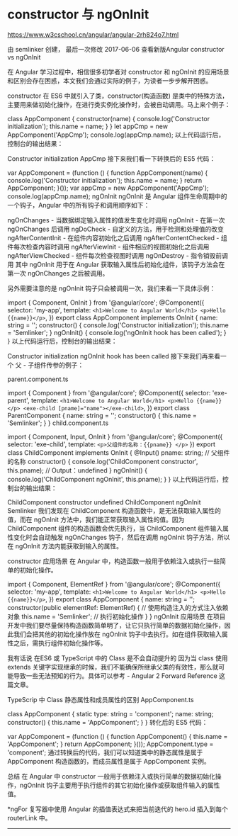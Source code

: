 # constructor 与 ngOnInit
https://www.w3cschool.cn/angular/angular-2rh824o7.html

由 semlinker 创建， 最后一次修改 2017-06-06
查看新版Angular constructor vs ngOnInit

在 Angular 学习过程中，相信很多初学者对 constructor 和 ngOnInit 的应用场景和区别会存在困惑，本文我们会通过实际的例子，为读者一步步解开困惑。

constructor
在 ES6 中就引入了类，constructor(构造函数) 是类中的特殊方法，主要用来做初始化操作，在进行类实例化操作时，会被自动调用。马上来个例子：

class AppComponent {
  constructor(name) {
    console.log('Constructor initialization');
    this.name = name;
  }
}
let appCmp = new AppComponent('AppCmp');
console.log(appCmp.name); 
以上代码运行后，控制台的输出结果：

Constructor initialization
AppCmp
接下来我们看一下转换后的 ES5 代码：

var AppComponent = (function () {
    function AppComponent(name) {
        console.log('Constructor initialization');
        this.name = name;
    }
    return AppComponent;
}());
var appCmp = new AppComponent('AppCmp');
console.log(appCmp.name);
ngOnInit
ngOnInit 是 Angular 组件生命周期中的一个钩子，Angular 中的所有钩子和调用顺序如下：

ngOnChanges - 当数据绑定输入属性的值发生变化时调用
ngOnInit - 在第一次 ngOnChanges 后调用
ngDoCheck - 自定义的方法，用于检测和处理值的改变
ngAfterContentInit - 在组件内容初始化之后调用
ngAfterContentChecked - 组件每次检查内容时调用
ngAfterViewInit - 组件相应的视图初始化之后调用
ngAfterViewChecked - 组件每次检查视图时调用
ngOnDestroy - 指令销毁前调用
其中 ngOnInit 用于在 Angular 获取输入属性后初始化组件，该钩子方法会在第一次 ngOnChanges 之后被调用。

另外需要注意的是 ngOnInit 钩子只会被调用一次，我们来看一下具体示例：

import { Component, OnInit } from '@angular/core';
@Component({
  selector: 'my-app',
  template: `
    <h1>Welcome to Angular World</h1>
    <p>Hello {{name}}</p>
  `,
})
export class AppComponent implements OnInit {
  name: string = '';
  constructor() {
    console.log('Constructor initialization');
    this.name = 'Semlinker';
  }
  ngOnInit() {
    console.log('ngOnInit hook has been called');
  }
}
以上代码运行后，控制台的输出结果：

Constructor initialization
ngOnInit hook has been called
接下来我们再来看一个 父 - 子组件传参的例子：

parent.component.ts

import { Component } from '@angular/core';
@Component({
  selector: 'exe-parent',
  template: `
    <h1>Welcome to Angular World</h1>
    <p>Hello {{name}}</p>
    <exe-child [pname]="name"></exe-child>
  `,
})
export class ParentComponent {
  name: string = '';
  constructor() {
    this.name = 'Semlinker';
  }
}
child.component.ts

import { Component, Input, OnInit } from '@angular/core';
@Component({
    selector: 'exe-child',
    template: `
     <p>父组件的名称：{{pname}} </p>
    `
})
export class ChildComponent implements OnInit {
    @Input()
    pname: string; // 父组件的名称
    constructor() {
        console.log('ChildComponent constructor', this.pname); // Output：undefined
    }
    ngOnInit() {
        console.log('ChildComponent ngOnInit', this.pname);
    }
}
以上代码运行后，控制台的输出结果：

ChildComponent constructor undefined
ChildComponent ngOnInit Semlinker
我们发现在 ChildComponent 构造函数中，是无法获取输入属性的值，而在 ngOnInit 方法中，我们能正常获取输入属性的值。因为 ChildComponent 组件的构造函数会优先执行，当 ChildComponent 组件输入属性变化时会自动触发 ngOnChanges 钩子，然后在调用 ngOnInit 钩子方法，所以在 ngOnInit 方法内能获取到输入的属性。

constructor 应用场景
在 Angular 中，构造函数一般用于依赖注入或执行一些简单的初始化操作。

import { Component, ElementRef } from '@angular/core';
@Component({
  selector: 'my-app',
  template: `
    <h1>Welcome to Angular World</h1>
    <p>Hello {{name}}</p>
  `,
})
export class AppComponent {
  name: string = '';
  constructor(public elementRef: ElementRef) { // 使用构造注入的方式注入依赖对象
    this.name = 'Semlinker'; // 执行初始化操作
  }
}
ngOnInit 应用场景
在项目开发中我们要尽量保持构造函数简单明了，让它只执行简单的数据初始化操作，因此我们会把其他的初始化操作放在 ngOnInit 钩子中去执行。如在组件获取输入属性之后，需执行组件初始化操作等。

我有话说
在ES6 或 TypeScript 中的 Class 是不会自动提升的
因为当 class 使用 extends 关键字实现继承的时候，我们不能确保所继承父类的有效性，那么就可能导致一些无法预知的行为。具体可以参考 - Angular 2 Forward Reference 这篇文章。

TypeScrip 中 Class 静态属性和成员属性的区别
AppComponent.ts

class AppComponent {
  static type: string = 'component';
  name: string;
  constructor() {
    this.name = 'AppComponent';
  }
}
转化后的 ES5 代码：

var AppComponent = (function () {
    function AppComponent() {
        this.name = 'AppComponent';
    }
    return AppComponent;
}());
AppComponent.type = 'component';
通过转换后的代码，我们可以知道类中的静态属性是属于 AppComponent 构造函数的，而成员属性是属于 AppComponent 实例。

总结
在 Angular 中 constructor 一般用于依赖注入或执行简单的数据初始化操作，ngOnInit 钩子主要用于执行组件的其它初始化操作或获取组件输入的属性值。


 \*ngFor 复写器中使用 Angular 的插值表达式来把当前迭代的 hero.id 插入到每个 routerLink 中。
 
 -------------------------------------------------------------------------------------
 
 
